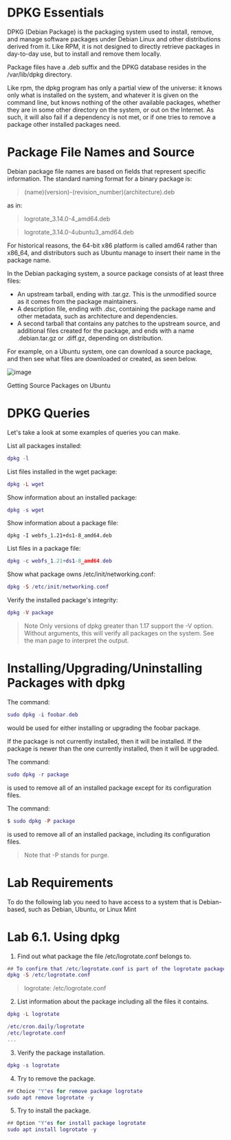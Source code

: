 # DPKG Essentials
DPKG (Debian Package) is the packaging system used to install, remove, and manage software packages under Debian Linux and other distributions derived from it. Like RPM, it is not designed to directly retrieve packages in day-to-day use, but to install and remove them locally.

Package files have a .deb suffix and the DPKG database resides in the /var/lib/dpkg directory.

Like rpm, the dpkg program has only a partial view of the universe: it knows only what is installed on the system, and whatever it is given on the command line, but knows nothing of the other available packages, whether they are in some other directory on the system, or out on the Internet. As such, it will also fail if a dependency is not met, or if one tries to remove a package other installed packages need.

# Package File Names and Source
Debian package file names are based on fields that represent specific information. The standard naming format for a binary package is:

> (name)(version)-(revision_number)(architecture).deb

as in:

> logrotate_3.14.0-4_amd64.deb

> logrotate_3.14.0-4ubuntu3_amd64.deb

For historical reasons, the 64-bit x86 platform is called amd64 rather than x86_64, and distributors such as Ubuntu manage to insert their name in the package name.

In the Debian packaging system, a source package consists of at least three files:

- An upstream tarball, ending with .tar.gz. This is the unmodified source as it comes from the package maintainers.
- A description file, ending with .dsc, containing the package name and other metadata, such as architecture and dependencies.
- A second tarball that contains any patches to the upstream source, and additional files created for the package, and ends with a name .debian.tar.gz or .diff.gz, depending on distribution.
  
For example, on a Ubuntu system, one can download a source package, and then see what files are downloaded or created, as seen below.

![image](https://github.com/Yezato/DATACOMM/assets/95903200/9a602344-5db0-42f9-b7e0-6e4c75326d4c)

Getting Source Packages on Ubuntu


# DPKG Queries

Let's take a look at some examples of queries you can make.

List all packages installed:
```lua 
dpkg -l
```
List files installed in the wget package:
```lua
dpkg -L wget
```
Show information about an installed package:
```lua
dpkg -s wget
```
Show information about a package file:
```
dpkg -I webfs_1.21+ds1-8_amd64.deb
```
List files in a package file:
```lua
dpkg -c webfs_1.21+ds1-8_amd64.deb
```
Show what package owns /etc/init/networking.conf:
```lua
dpkg -S /etc/init/networking.conf
```
Verify the installed package's integrity:
```lua
dpkg -V package
```
> Note Only versions of dpkg greater than 1.17 support the -V option. Without arguments, this will verify all packages on the system. See the man page to interpret the output.

# Installing/Upgrading/Uninstalling Packages with dpkg
The command:
```lua
sudo dpkg -i foobar.deb
```
would be used for either installing or upgrading the foobar package.

If the package is not currently installed, then it will be installed. If the package is newer than the one currently installed, then it will be upgraded.

The command:
```lua
sudo dpkg -r package
```
is used to remove all of an installed package except for its configuration files.

The command:
```lua
$ sudo dpkg -P package
```
is used to remove all of an installed package, including its configuration files.

> Note that -P stands for purge.


# Lab Requirements
To do the following lab you need to have access to a system that is Debian-based, such as Debian, Ubuntu, or Linux Mint

# Lab 6.1. Using dpkg
1. Find out what package the file /etc/logrotate.conf belongs to.
```lua
## To confirm that /etc/logrotate.conf is part of the logrotate package
dpkg -S /etc/logrotate.conf
```
> logrotate: /etc/logrotate.conf

2. List information about the package including all the files it contains.
```lua
dpkg -L logrotate
```
```lua
/etc/cron.daily/logrotate
/etc/logrotate.conf
...
```

3. Verify the package installation.
```lua
dpkg -s logrotate
```
4. Try to remove the package.
```lua
## Choice "Y"es for remove package logrotate
sudo apt remove logrotate -y
```
5. Try to install the package.
```lua
## Option "Y"es for install package logrotate
sudo apt install logrotate -y
```
